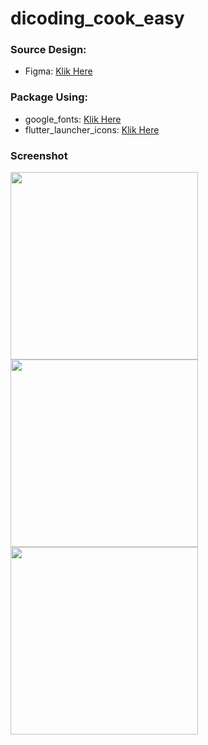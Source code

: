 # dicoding_cook_easy

### Source Design:
* Figma: [Klik Here](https://www.figma.com/community/file/1114181037374062788/recipe)

### Package Using:
* google_fonts: [Klik Here](https://pub.dev/packages/google_fonts)
* flutter_launcher_icons: [Klik Here](https://pub.dev/packages/flutter_launcher_icons)

### Screenshot
<img src=" https://i.imgur.com/cHJOQ5v.png " width="300"> 
<img src=" https://i.imgur.com/Rj015c7.png " width="300"> 
<img src=" https://i.imgur.com/URlqljD.png " width="300">

